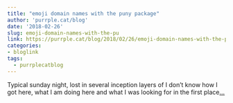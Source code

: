 ```yaml
---
title: "emoji domain names with the puny package"
author: 'purrple.cat/blog'
date: '2018-02-26'
slug: emoji-domain-names-with-the-pu
link: https://purrple.cat/blog/2018/02/26/emoji-domain-names-with-the-puny-package/
categories:
- bloglink
tags:
  - purrplecatblog
---
```


Typical sunday night, lost in several inception layers of I don’t know how I got here, what I am doing here and what I was looking for in the first place[... <i class="fas fa-external-link-alt"></i>](https://purrple.cat/blog/2018/02/26/emoji-domain-names-with-the-puny-package/)

